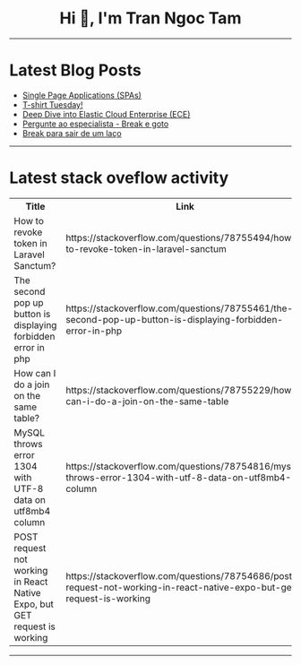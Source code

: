 <h1 align="center">Hi 👋, I'm Tran Ngoc Tam</h1>

---

# Latest Blog Posts 
<!-- BLOG-POST-LIST:START -->
- [Single Page Applications &lpar;SPAs&rpar;](https://dev.to/sh20raj/single-page-applications-spas-5a7i)
- [T-shirt Tuesday!](https://dev.to/buildwebcrumbs/t-shirt-tuesday-4k7o)
- [Deep Dive into Elastic Cloud Enterprise &lpar;ECE&rpar;](https://dev.to/sennovate/deep-dive-into-elastic-cloud-enterprise-ece-44g2)
- [Pergunte ao especialista - Break e goto](https://dev.to/devsjavagirls/pergunte-ao-especialista-break-e-goto-12dm)
- [Break para sair de um laço](https://dev.to/devsjavagirls/break-para-sair-de-um-laco-5d18)
<!-- BLOG-POST-LIST:END -->

---

# Latest stack oveflow activity
<table>
  <tr><th>Title</th><th>Link</th></tr>
  <!-- STACKOVERFLOW:START --><tr><td>How to revoke token in Laravel Sanctum?</td><td>https://stackoverflow.com/questions/78755494/how-to-revoke-token-in-laravel-sanctum</td></tr><tr><td>The second pop up button is displaying forbidden error in php</td><td>https://stackoverflow.com/questions/78755461/the-second-pop-up-button-is-displaying-forbidden-error-in-php</td></tr><tr><td>How can I do a join on the same table?</td><td>https://stackoverflow.com/questions/78755229/how-can-i-do-a-join-on-the-same-table</td></tr><tr><td>MySQL throws error 1304 with UTF-8 data on utf8mb4 column</td><td>https://stackoverflow.com/questions/78754816/mysql-throws-error-1304-with-utf-8-data-on-utf8mb4-column</td></tr><tr><td>POST request not working in React Native Expo, but GET request is working</td><td>https://stackoverflow.com/questions/78754686/post-request-not-working-in-react-native-expo-but-get-request-is-working</td></tr><!-- STACKOVERFLOW:END -->
</table>

---


